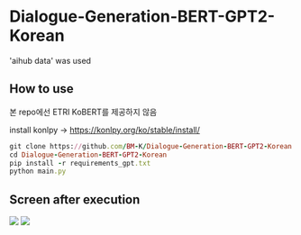 # Dialogue-Generation-BERT-GPT2-Korean
'aihub data' was used

## How to use
본 repo에선 ETRI KoBERT를 제공하지 않음

install konlpy -> https://konlpy.org/ko/stable/install/
```ruby
git clone https://github.com/BM-K/Dialogue-Generation-BERT-GPT2-Korean.git
cd Dialogue-Generation-BERT-GPT2-Korean
pip install -r requirements_gpt.txt
python main.py
```

## Screen after execution
<img src = "https://user-images.githubusercontent.com/55969260/88027255-f0ce0d00-cb71-11ea-9cfe-8f5849acb0c9.png">
<img src = "https://user-images.githubusercontent.com/55969260/88027416-2ecb3100-cb72-11ea-9918-921ca5a7dd0f.png">
